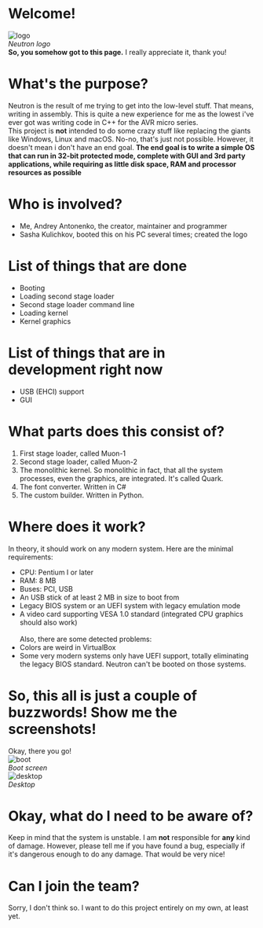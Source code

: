 # Welcome!
![logo](https://github.com/portasynthinca3/neutron/blob/master/gfx/logo_cut.png "logo")\
*Neutron logo*\
**So, you somehow got to this page.** I really appreciate it, thank you!
# What's the purpose?
Neutron is the result of me trying to get into the low-level stuff. That means, writing in assembly. This is quite a new
experience for me as the lowest i've ever got was writing code in C++ for the AVR micro series.\
This project is **not** intended to do some crazy stuff like replacing the giants like Windows, Linux and macOS. No-no, that's just not possible. However, it doesn't mean i don't have an end goal. **The end goal is to write a simple OS that can run in 32-bit protected mode, complete with GUI and 3rd party applications, while requiring as little disk space, RAM and processor resources as possible**
# Who is involved?
* Me, Andrey Antonenko, the creator, maintainer and programmer
* Sasha Kulichkov, booted this on his PC several times; created the logo
# List of things that are done
* Booting
* Loading second stage loader
* Second stage loader command line
* Loading kernel
* Kernel graphics
# List of things that are in development right now
* USB (EHCI) support
* GUI
# What parts does this consist of?
1. First stage loader, called Muon-1
2. Second stage loader, called Muon-2
3. The monolithic kernel. So monolithic in fact, that all the system processes, even the graphics, are integrated. It's called Quark.
4. The font converter. Written in C#
5. The custom builder. Written in Python.
# Where does it work?
In theory, it should work on any modern system. Here are the minimal requirements:
* CPU: Pentium I or later
* RAM: 8 MB
* Buses: PCI, USB
* An USB stick of at least 2 MB in size to boot from
* Legacy BIOS system or an UEFI system with legacy emulation mode
* A video card supporting VESA 1.0 standard (integrated CPU graphics should also work)\
\
Also, there are some detected problems:
* Colors are weird in VirtualBox
* Some very modern systems only have UEFI support, totally eliminating the legacy BIOS standard. Neutron can't be booted on those systems.
# So, this all is just a couple of buzzwords! Show me the screenshots!
Okay, there you go!\
![boot](https://github.com/portasynthinca3/neutron/blob/master/screens/boot.png "boot")\
*Boot screen*\
![desktop](https://github.com/portasynthinca3/neutron/blob/master/screens/desktop.png "desktop")\
*Desktop*
# Okay, what do I need to be aware of?
Keep in mind that the system is unstable. I am **not** responsible for **any** kind of damage.
However, please tell me if you have found a bug, especially if it's dangerous enough to do any damage. That would be very nice!
# Can I join the team?
Sorry, I don't think so. I want to do this project entirely on my own, at least yet.

